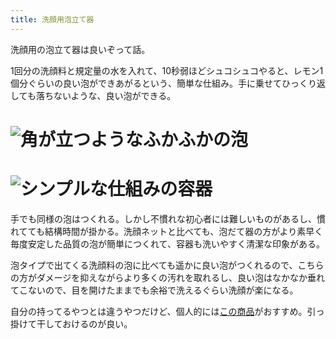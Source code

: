 ```yaml
---
title: 洗顔用泡立て器
---
```

洗顔用の泡立て器は良いぞって話。

1回分の洗顔料と規定量の水を入れて、10秒弱ほどシュコシュコやると、レモン1個分ぐらいの良い泡ができあがるという、簡単な仕組み。手に乗せてひっくり返しても落ちないような、良い泡ができる。

![](https://lh4.googleusercontent.com/RXhX-jWxx3VfGphkqmB_A2LNM54QD6_NXoogqwYNhswqelFiImUrZz75IddekCWEWED7m6Zh-YY-C6udUapLJM3-yIwk039LU8FwD72AmG5APfOdbw3h_Qu4DSx7eCdiv10K3Ld7u9iv6kbYc-ITaeBx4kD4ICCwOYmpLryTN0NVpn7l6YOY6BRZ "角が立つようなふかふかの泡")
===============================================================================================================================================================================================================================================

![](https://lh3.googleusercontent.com/zd5tthze9dtEw9zoTL32_qTzg7aclx3ffM6YwZiobJ_sc8FC81ozai9abo86lDmaztsG3KZNimTsMs4QRtQw3skg-CoLQ6bpPf20W0UthsUP4anXA0ISUqXC2K8h5Rtn1zsWIR0XpM8Ew4r8YZ9N0hoHBjGRoroRiC8NWtPYLAIsVS-Pv0eeBikk "シンプルな仕組みの容器")
=============================================================================================================================================================================================================================================

手でも同様の泡はつくれる。しかし不慣れな初心者には難しいものがあるし、慣れてても結構時間が掛かる。洗顔ネットと比べても、泡だて器の方がより素早く毎度安定した品質の泡が簡単につくれて、容器も洗いやすく清潔な印象がある。

泡タイプで出てくる洗顔料の泡に比べても遥かに良い泡がつくれるので、こちらの方がダメージを抑えながらより多くの汚れを取れるし、良い泡はなかなか垂れてこないので、目を開けたままでも余裕で洗えるぐらい洗顔が楽になる。

自分の持ってるやつとは違うやつだけど、個人的には[この商品](https://www.amazon.co.jp/dp/B09KMP9GDN)がおすすめ。引っ掛けて干しておけるのが良い。
